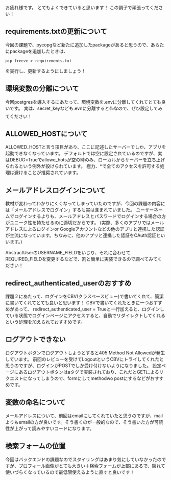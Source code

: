 お疲れ様です。
とてもよくできていると思います！
この調子で頑張ってください！

## requirements.txtの更新について

今回の課題で、pycopgなど新たに追加したpackageがあると思うので、あらたにpackageを追加したときは、
```
pip freeze > requirements.txt
```

を実行し、更新するようにしましょう！

## 環境変数の分離について

今回postgresを導入するにあたって、環境変数を.envに分離してくれてとても良いです。
実は、secret_keyなども.evnに分離すると👍なので、ぜひ設定してみてください！

## ALLOWED_HOSTについて

ALLOWED_HOSTと言う項目があり、ここに記述したサーバーでしか、アプリを起動できなくなっています。
デフォルトでは空に設定されているのですが、実はDEBUG=Trueでallowe_hotsが空の時のみ、ローカルからサーバーを立ち上げられるという例外が設けられています。
極力、*で全てのアクセスを許可する処理は避けることが推奨されています。

## メールアドレスログインについて

教材が変わってわかりにくくなってしまっていたのですが、今回の課題の内容には「メールアドレスでログイン」するも実は含まれていました。
ユーザーネームでログインするよりも、メールアドレスとパスワードでログインする場合の方がユニーク性を持たせるのに適切だからです。
(実際、多くのアプリではメールアドレスによるログインor Googleアカウントなどの他のアプリと連携した認証が主流になっています。ちなみに、他のアプリと連携した認証をOAuth認証といいます。)

AbstractUserのUSERNAME_FIELDをいじり、それに合わせてREQUIRED_FIELDを変更するなどで、割と簡単に実装できるので調べてみてください！

## redirect_authenticated_userのおすすめ
課題２にあたって、ログインをCBV(クラスベースビュー)で書いてくれて、簡潔に書いてくれてとても良いと思います！
CBVで書いてくれたときに一つおすすめがあって、
redirect_authenticated_user = Trueと一行加えると、ログインしている状態でログインページにアクセスすると、自動でリダイレクトしてくれるという処理を加えられておすすめです。

## ログアウトできない
ログアウトボタンでログアウトしようとすると405 Method Not Allowedが発生しています。
前回のレビューを受けてLogoutというCBVにトライしてくれたと思うのですが、ログインがPOSTでしか受け付けないようになりました。
設定ページにあるログアウトボタンはaタグで実装されており、これだとGETによるリクエストになってしまうので、formにしてmethodwo
postにするなどがおすすめです。

## 変数の命名について
メールアドレスについて、前回はemailにしてくれていたと思うのですが、mailよりもemailの方が良いです。そう書くのが一般的なので、そう書いた方が可読性が上がって読みやすいコードになります。

## 検索フォームの位置

今回はバックエンドの課題なのでスタイリングはあまり気にしていなかったのですが、プロフィール画像がとても大きい＋検索フォームが上部にあるで、隠れて使いづらくなっているので最低限使えるように直すと良いです！
